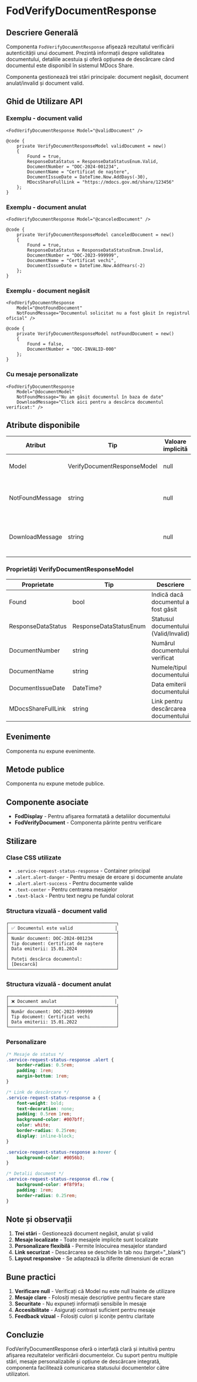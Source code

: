 # FodVerifyDocumentResponse

## Descriere Generală

Componenta `FodVerifyDocumentResponse` afișează rezultatul verificării autenticității unui document. Prezintă informații despre validitatea documentului, detaliile acestuia și oferă opțiunea de descărcare când documentul este disponibil în sistemul MDocs Share.

Componenta gestionează trei stări principale: document negăsit, document anulat/invalid și document valid.

## Ghid de Utilizare API

### Exemplu - document valid

```razor
<FodVerifyDocumentResponse Model="@validDocument" />

@code {
    private VerifyDocumentResponseModel validDocument = new()
    {
        Found = true,
        ResponseDataStatus = ResponseDataStatusEnum.Valid,
        DocumentNumber = "DOC-2024-001234",
        DocumentName = "Certificat de naștere",
        DocumentIssueDate = DateTime.Now.AddDays(-30),
        MDocsShareFullLink = "https://mdocs.gov.md/share/123456"
    };
}
```

### Exemplu - document anulat

```razor
<FodVerifyDocumentResponse Model="@canceledDocument" />

@code {
    private VerifyDocumentResponseModel canceledDocument = new()
    {
        Found = true,
        ResponseDataStatus = ResponseDataStatusEnum.Invalid,
        DocumentNumber = "DOC-2023-999999",
        DocumentName = "Certificat vechi",
        DocumentIssueDate = DateTime.Now.AddYears(-2)
    };
}
```

### Exemplu - document negăsit

```razor
<FodVerifyDocumentResponse 
    Model="@notFoundDocument"
    NotFoundMessage="Documentul solicitat nu a fost găsit în registrul oficial" />

@code {
    private VerifyDocumentResponseModel notFoundDocument = new()
    {
        Found = false,
        DocumentNumber = "DOC-INVALID-000"
    };
}
```

### Cu mesaje personalizate

```razor
<FodVerifyDocumentResponse 
    Model="@documentModel"
    NotFoundMessage="Nu am găsit documentul în baza de date"
    DownloadMessage="Click aici pentru a descărca documentul verificat:" />
```

## Atribute disponibile

| Atribut | Tip | Valoare implicită | Descriere |
|---------|-----|-------------------|-----------|
| Model | VerifyDocumentResponseModel | null | Modelul cu rezultatul verificării |
| NotFoundMessage | string | null | Mesaj personalizat pentru document negăsit |
| DownloadMessage | string | null | Mesaj personalizat pentru link-ul de descărcare |

### Proprietăți VerifyDocumentResponseModel

| Proprietate | Tip | Descriere |
|-------------|-----|-----------|
| Found | bool | Indică dacă documentul a fost găsit |
| ResponseDataStatus | ResponseDataStatusEnum | Statusul documentului (Valid/Invalid) |
| DocumentNumber | string | Numărul documentului verificat |
| DocumentName | string | Numele/tipul documentului |
| DocumentIssueDate | DateTime? | Data emiterii documentului |
| MDocsShareFullLink | string | Link pentru descărcarea documentului |

## Evenimente

Componenta nu expune evenimente.

## Metode publice

Componenta nu expune metode publice.

## Componente asociate

- **FodDisplay** - Pentru afișarea formatată a detaliilor documentului
- **FodVerifyDocument** - Componenta părinte pentru verificare

## Stilizare

### Clase CSS utilizate

- `.service-request-status-response` - Container principal
- `.alert.alert-danger` - Pentru mesaje de eroare și documente anulate
- `.alert.alert-success` - Pentru documente valide
- `.text-center` - Pentru centrarea mesajelor
- `.text-black` - Pentru text negru pe fundal colorat

### Structura vizuală - document valid

```
┌─────────────────────────────────────────┐
│ ✅ Documentul este valid                │
├─────────────────────────────────────────┤
│ Număr document: DOC-2024-001234         │
│ Tip document: Certificat de naștere     │
│ Data emiterii: 15.01.2024               │
│                                         │
│ Puteți descărca documentul:             │
│ [Descarcă]                              │
└─────────────────────────────────────────┘
```

### Structura vizuală - document anulat

```
┌─────────────────────────────────────────┐
│ ❌ Document anulat                      │
├─────────────────────────────────────────┤
│ Număr document: DOC-2023-999999         │
│ Tip document: Certificat vechi          │
│ Data emiterii: 15.01.2022               │
└─────────────────────────────────────────┘
```

### Personalizare

```css
/* Mesaje de status */
.service-request-status-response .alert {
    border-radius: 0.5rem;
    padding: 1rem;
    margin-bottom: 1rem;
}

/* Link de descărcare */
.service-request-status-response a {
    font-weight: bold;
    text-decoration: none;
    padding: 0.5rem 1rem;
    background-color: #007bff;
    color: white;
    border-radius: 0.25rem;
    display: inline-block;
}

.service-request-status-response a:hover {
    background-color: #0056b3;
}

/* Detalii document */
.service-request-status-response dl.row {
    background-color: #f8f9fa;
    padding: 1rem;
    border-radius: 0.25rem;
}
```

## Note și observații

1. **Trei stări** - Gestionează document negăsit, anulat și valid
2. **Mesaje localizate** - Toate mesajele implicite sunt localizate
3. **Personalizare flexibilă** - Permite înlocuirea mesajelor standard
4. **Link securizat** - Descărcarea se deschide în tab nou (target="_blank")
5. **Layout responsive** - Se adaptează la diferite dimensiuni de ecran

## Bune practici

1. **Verificare null** - Verificați că Model nu este null înainte de utilizare
2. **Mesaje clare** - Folosiți mesaje descriptive pentru fiecare stare
3. **Securitate** - Nu expuneți informații sensibile în mesaje
4. **Accesibilitate** - Asigurați contrast suficient pentru mesaje
5. **Feedback vizual** - Folosiți culori și iconițe pentru claritate

## Concluzie

FodVerifyDocumentResponse oferă o interfață clară și intuitivă pentru afișarea rezultatelor verificării documentelor. Cu suport pentru multiple stări, mesaje personalizabile și opțiune de descărcare integrată, componenta facilitează comunicarea statusului documentelor către utilizatori.